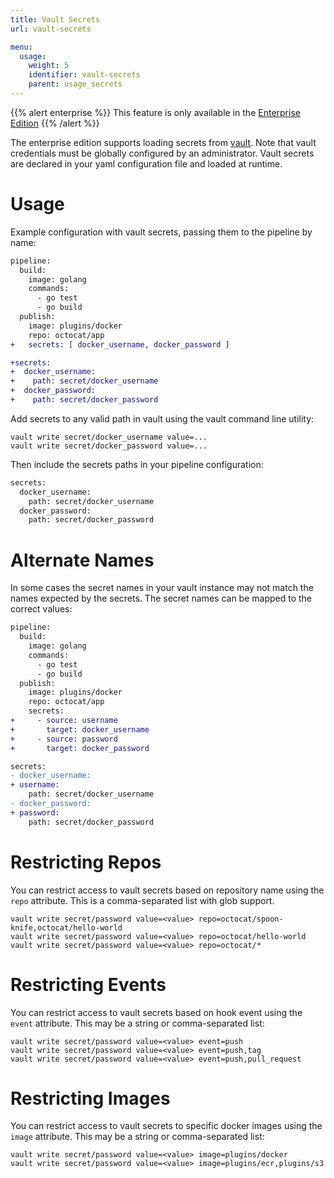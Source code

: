 ```yaml
---
title: Vault Secrets
url: vault-secrets

menu:
  usage:
    weight: 5
    identifier: vault-secrets
    parent: usage_secrets
---
```


{{% alert enterprise %}}
This feature is only available in the [Enterprise Edition](https://drone.io/enterprise/)
{{% /alert %}}

The enterprise edition supports loading secrets from [vault](https://www.vaultproject.io/). Note that vault credentials must be globally configured by an administrator. Vault secrets are declared in your yaml configuration file and loaded at runtime.

# Usage

Example configuration with vault secrets, passing them to the pipeline by name:

```diff
pipeline:
  build:
    image: golang
    commands:
      - go test
      - go build
  publish:
    image: plugins/docker
    repo: octocat/app
+   secrets: [ docker_username, docker_password ]

+secrets:
+  docker_username:
+    path: secret/docker_username
+  docker_password:
+    path: secret/docker_password
```

Add secrets to any valid path in vault using the vault command line utility:

```nohighlight
vault write secret/docker_username value=...
vault write secret/docker_password value=...
```

Then include the secrets paths in your pipeline configuration:

```diff
secrets:
  docker_username:
    path: secret/docker_username
  docker_password:
    path: secret/docker_password
```

# Alternate Names

In some cases the secret names in your vault instance may not match the names expected by the secrets. The secret names can be mapped to the correct values:

```diff
pipeline:
  build:
    image: golang
    commands:
      - go test
      - go build
  publish:
    image: plugins/docker
    repo: octocat/app
    secrets:
+     - source: username
+       target: docker_username
+     - source: password
+       target: docker_password

secrets:
- docker_username:
+ username:
    path: secret/docker_username
- docker_password:
+ password:
    path: secret/docker_password
```

# Restricting Repos

You can restrict access to vault secrets based on repository name using the `repo` attribute. This is a comma-separated list with glob support.

```nohighlight
vault write secret/password value=<value> repo=octocat/spoon-knife,octocat/hello-world
vault write secret/password value=<value> repo=octocat/hello-world
vault write secret/password value=<value> repo=octocat/*
```

# Restricting Events

You can restrict access to vault secrets based on hook event using the `event` attribute. This may be a string or comma-separated list:

```nohighlight
vault write secret/password value=<value> event=push
vault write secret/password value=<value> event=push,tag
vault write secret/password value=<value> event=push,pull_request
```

# Restricting Images

You can restrict access to vault secrets to specific docker images using the `image` attribute. This may be a string or comma-separated list:

```nohighlight
vault write secret/password value=<value> image=plugins/docker
vault write secret/password value=<value> image=plugins/ecr,plugins/s3
```
